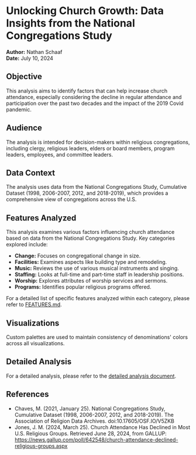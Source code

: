 # Unlocking Church Growth: Data Insights from the National Congregations Study

**Author:** Nathan Schaaf    
**Date:** July 10, 2024

## Objective

This analysis aims to identify factors that can help increase church attendance, especially considering the decline in regular attendance and participation over the past two decades and the impact of the 2019 Covid pandemic.

## Audience

The analysis is intended for decision-makers within religious congregations, including clergy, religious leaders, elders or board members, program leaders, employees, and committee leaders.

## Data Context

The analysis uses data from the National Congregations Study, Cumulative Dataset (1998, 2006-2007, 2012, and 2018-2019), which provides a comprehensive view of congregations across the U.S.

## Features Analyzed

This analysis examines various factors influencing church attendance based on data from the National Congregations Study. Key categories explored include:

- **Change:** Focuses on congregational change in size.
- **Facilities:** Examines aspects like building type and remodeling.
- **Music:** Reviews the use of various musical instruments and singing.
- **Staffing:** Looks at full-time and part-time staff in leadership positions.
- **Worship:** Explores attributes of worship services and sermons.
- **Programs:** Identifies popular religious programs offered.

For a detailed list of specific features analyzed within each category, please refer to [FEATURES.md](link-to-features).

## Visualizations

Custom palettes are used to maintain consistency of denominations' colors across all visualizations.

## Detailed Analysis

For a detailed analysis, please refer to the [detailed analysis document](DETAILED_ANALYSIS.md).

## References

- Chaves, M. (2021, January 25). National Congregations Study, Cumulative Dataset (1998, 2006-2007, 2012, and 2018-2019). The Association of Religion Data Archives. doi:10.17605/OSF.IO/V5ZKB
- Jones, J. M. (2024, March 25). Church Attendance Has Declined in Most U.S. Religious Groups. Retrieved June 28, 2024, from GALLUP: https://news.gallup.com/poll/642548/church-attendance-declined-religious-groups.aspx

